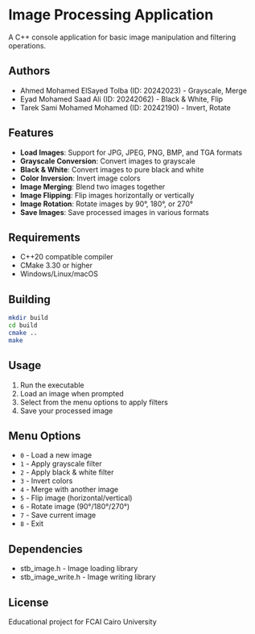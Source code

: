 # Image Processing Application

A C++ console application for basic image manipulation and filtering operations.

## Authors

- Ahmed Mohamed ElSayed Tolba (ID: 20242023) - Grayscale, Merge
- Eyad Mohamed Saad Ali (ID: 20242062) - Black & White, Flip
- Tarek Sami Mohamed Mohamed (ID: 20242190) - Invert, Rotate


## Features

- **Load Images**: Support for JPG, JPEG, PNG, BMP, and TGA formats
- **Grayscale Conversion**: Convert images to grayscale
- **Black & White**: Convert images to pure black and white
- **Color Inversion**: Invert image colors
- **Image Merging**: Blend two images together
- **Image Flipping**: Flip images horizontally or vertically
- **Image Rotation**: Rotate images by 90°, 180°, or 270°
- **Save Images**: Save processed images in various formats

## Requirements

- C++20 compatible compiler
- CMake 3.30 or higher
- Windows/Linux/macOS

## Building

```bash
mkdir build
cd build
cmake ..
make
```

## Usage

1. Run the executable
2. Load an image when prompted
3. Select from the menu options to apply filters
4. Save your processed image

## Menu Options

- `0` - Load a new image
- `1` - Apply grayscale filter
- `2` - Apply black & white filter
- `3` - Invert colors
- `4` - Merge with another image
- `5` - Flip image (horizontal/vertical)
- `6` - Rotate image (90°/180°/270°)
- `7` - Save current image
- `8` - Exit
  
## Dependencies

- stb_image.h - Image loading library
- stb_image_write.h - Image writing library

## License

Educational project for FCAI Cairo University
